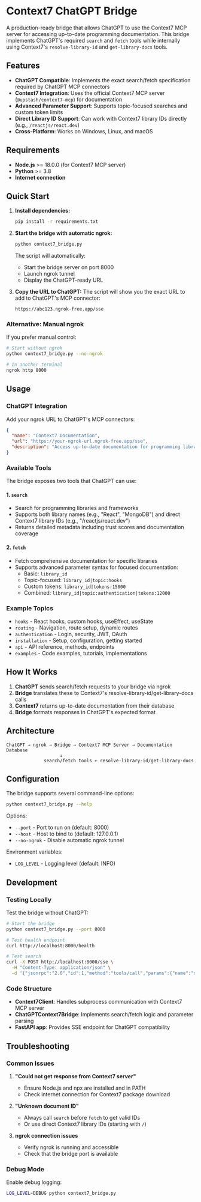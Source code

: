 # Context7 ChatGPT Bridge

A production-ready bridge that allows ChatGPT to use the Context7 MCP server for accessing up-to-date programming documentation. This bridge implements ChatGPT's required `search` and `fetch` tools while internally using Context7's `resolve-library-id` and `get-library-docs` tools.

## Features

- **ChatGPT Compatible**: Implements the exact search/fetch specification required by ChatGPT MCP connectors
- **Context7 Integration**: Uses the official Context7 MCP server (`@upstash/context7-mcp`) for documentation
- **Advanced Parameter Support**: Supports topic-focused searches and custom token limits
- **Direct Library ID Support**: Can work with Context7 library IDs directly (e.g., `/reactjs/react.dev`)
- **Cross-Platform**: Works on Windows, Linux, and macOS

## Requirements

- **Node.js** >= 18.0.0 (for Context7 MCP server)
- **Python** >= 3.8
- **Internet connection**

## Quick Start

1. **Install dependencies:**
   ```bash
   pip install -r requirements.txt
   ```

2. **Start the bridge with automatic ngrok:**
   ```bash
   python context7_bridge.py
   ```
   
   The script will automatically:
   - Start the bridge server on port 8000
   - Launch ngrok tunnel
   - Display the ChatGPT-ready URL

3. **Copy the URL to ChatGPT:**
   The script will show you the exact URL to add to ChatGPT's MCP connector:
   ```
   https://abc123.ngrok-free.app/sse
   ```

### Alternative: Manual ngrok

If you prefer manual control:

```bash
# Start without ngrok
python context7_bridge.py --no-ngrok

# In another terminal
ngrok http 8000
```

## Usage

### ChatGPT Integration

Add your ngrok URL to ChatGPT's MCP connectors:

```json
{
  "name": "Context7 Documentation",
  "url": "https://your-ngrok-url.ngrok-free.app/sse",
  "description": "Access up-to-date documentation for programming libraries"
}
```

### Available Tools

The bridge exposes two tools that ChatGPT can use:

#### 1. `search`
- Search for programming libraries and frameworks
- Supports both library names (e.g., "React", "MongoDB") and direct Context7 library IDs (e.g., "/reactjs/react.dev")
- Returns detailed metadata including trust scores and documentation coverage

#### 2. `fetch`
- Fetch comprehensive documentation for specific libraries
- Supports advanced parameter syntax for focused documentation:
  - Basic: `library_id`
  - Topic-focused: `library_id|topic:hooks`
  - Custom tokens: `library_id|tokens:15000`
  - Combined: `library_id|topic:authentication|tokens:12000`

### Example Topics

- `hooks` - React hooks, custom hooks, useEffect, useState
- `routing` - Navigation, route setup, dynamic routes
- `authentication` - Login, security, JWT, OAuth
- `installation` - Setup, configuration, getting started
- `api` - API reference, methods, endpoints
- `examples` - Code examples, tutorials, implementations

## How It Works

1. **ChatGPT** sends search/fetch requests to your bridge via ngrok
2. **Bridge** translates these to Context7's resolve-library-id/get-library-docs calls
3. **Context7** returns up-to-date documentation from their database
4. **Bridge** formats responses in ChatGPT's expected format

## Architecture

```
ChatGPT → ngrok → Bridge → Context7 MCP Server → Documentation Database
                    ↓
              search/fetch tools ← resolve-library-id/get-library-docs
```

## Configuration

The bridge supports several command-line options:

```bash
python context7_bridge.py --help
```

Options:
- `--port` - Port to run on (default: 8000)
- `--host` - Host to bind to (default: 127.0.0.1)
- `--no-ngrok` - Disable automatic ngrok tunnel

Environment variables:
- `LOG_LEVEL` - Logging level (default: INFO)

## Development

### Testing Locally

Test the bridge without ChatGPT:

```bash
# Start the bridge
python context7_bridge.py --port 8000

# Test health endpoint
curl http://localhost:8000/health

# Test search
curl -X POST http://localhost:8000/sse \
  -H "Content-Type: application/json" \
  -d '{"jsonrpc":"2.0","id":1,"method":"tools/call","params":{"name":"search","arguments":{"query":"react"}}}'
```

### Code Structure

- **Context7Client**: Handles subprocess communication with Context7 MCP server
- **ChatGPTContext7Bridge**: Implements search/fetch logic and parameter parsing
- **FastAPI app**: Provides SSE endpoint for ChatGPT compatibility

## Troubleshooting

### Common Issues

1. **"Could not get response from Context7 server"**
   - Ensure Node.js and npx are installed and in PATH
   - Check internet connection for Context7 package download

2. **"Unknown document ID"**
   - Always call `search` before `fetch` to get valid IDs
   - Or use direct Context7 library IDs (starting with `/`)

3. **ngrok connection issues**
   - Verify ngrok is running and accessible
   - Check that the bridge port is available

### Debug Mode

Enable debug logging:

```bash
LOG_LEVEL=DEBUG python context7_bridge.py
```
